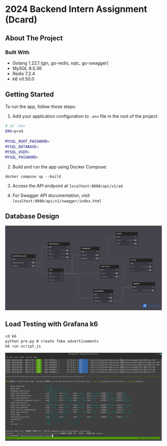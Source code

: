 # 2024 Backend Intern Assignment (Dcard)

## About The Project

### Built With
- Golang 1.22.1 (gin, go-redis, sqlc, go-swagger)
- MySQL 8.0.36
- Redis 7.2.4
- k6 v0.50.0

## Getting Started

To run the app, follow these steps:

1. Add your application configuration to `.env` file in the root of the project:

```sh
# at .env
ENV=prod

MYSQL_ROOT_PASSWORD=
MYSQL_DATABASE=
MYSQL_USER=
MYSQL_PASSWORD=
```

2. Build and run the app using Docker Compose:

```
docker compose up --build
```

3. Access the API endpoint at `localhost:8080/api/v1/ad`

4. For Swagger API documentation, visit `localhost:8080/api/v1/swagger/index.html`

## Database Design

![database design](docs/database_design.png)

## Load Testing with Grafana k6

```
cd k6
python pre.py # create fake advertisements
k6 run script.js
```

![k6 result](docs/k6_result.png)
